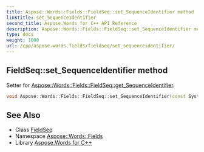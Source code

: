 ```yaml
---
title: Aspose::Words::Fields::FieldSeq::set_SequenceIdentifier method
linktitle: set_SequenceIdentifier
second_title: Aspose.Words for C++ API Reference
description: Aspose::Words::Fields::FieldSeq::set_SequenceIdentifier method. Setter for Aspose::Words::Fields::FieldSeq::get_SequenceIdentifier in C++.
type: docs
weight: 1000
url: /cpp/aspose.words.fields/fieldseq/set_sequenceidentifier/
---
```

## FieldSeq::set_SequenceIdentifier method


Setter for [Aspose::Words::Fields::FieldSeq::get_SequenceIdentifier](../get_sequenceidentifier/).

```cpp
void Aspose::Words::Fields::FieldSeq::set_SequenceIdentifier(const System::String &value)
```

## See Also

* Class [FieldSeq](../)
* Namespace [Aspose::Words::Fields](../../)
* Library [Aspose.Words for C++](../../../)
